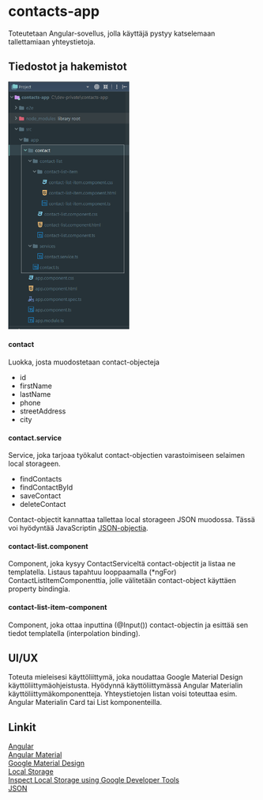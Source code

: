 # contacts-app

Toteutetaan Angular-sovellus, jolla käyttäjä pystyy katselemaan tallettamiaan yhteystietoja.


## Tiedostot ja hakemistot
<img height=500 src="https://raw.githubusercontent.com/ekoodi/ekoodi-2/master/assets/contacts-app-files.png"></img>

#### contact
Luokka, josta muodostetaan contact-objecteja
- id
- firstName
- lastName
- phone
- streetAddress
- city

#### contact.service
Service, joka tarjoaa työkalut contact-objectien varastoimiseen selaimen local storageen.
- findContacts
- findContactById
- saveContact
- deleteContact

Contact-objectit kannattaa tallettaa local storageen JSON muodossa. Tässä voi hyödyntää JavaScriptin [JSON-objectia](https://developer.mozilla.org/en-US/docs/Web/JavaScript/Reference/Global_Objects/JSON/stringify).

#### contact-list.component
Component, joka kysyy ContactServiceltä contact-objectit ja listaa ne templatella. 
Listaus tapahtuu looppaamalla (*ngFor) ContactListItemComponenttia, jolle välitetään contact-object käyttäen property bindingia.


#### contact-list-item-component
Component, joka ottaa inputtina (@Input()) contact-objectin ja esittää sen tiedot templatella (interpolation binding). 


## UI/UX
Toteuta mieleisesi käyttöliittymä, joka noudattaa Google Material Design käyttöliittymäohjeistusta. 
Hyödynnä käyttöliittymässä Angular Materialin käyttöliittymäkomponentteja. Yhteystietojen listan voisi toteuttaa esim. 
Angular Materialin Card tai List komponenteilla.

## Linkit

[Angular](https://angular.io/guide/architecture)
<br>
[Angular Material](https://material.angular.io/guide/getting-started)
<br>
[Google Material Design](https://material.io/guidelines/)
<br>
[Local Storage](https://developer.mozilla.org/en-US/docs/Web/API/Window/localStorage)
<br>
[Inspect Local Storage using Google Developer Tools](https://developers.google.com/web/tools/chrome-devtools/manage-data/local-storage)
<br>
[JSON](https://developer.mozilla.org/en-US/docs/Web/JavaScript/Reference/Global_Objects/JSON/stringify)
<br>
